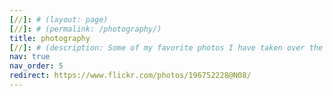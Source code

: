 ```yaml
---
[//]: # (layout: page)
[//]: # (permalink: /photography/)
title: photography
[//]: # (description: Some of my favorite photos I have taken over the years)
nav: true
nav_order: 5
redirect: https://www.flickr.com/photos/196752228@N08/
---
```

